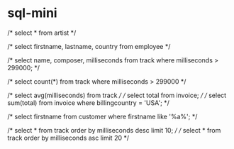 # sql-mini

/* select * from artist */

/* select firstname, lastname, country from employee */

/* select name, composer, milliseconds from track where milliseconds > 299000; */

/* select count(*) from track
where milliseconds > 299000 */

/* select avg(milliseconds) from track */
/* select total from invoice; */
/* select sum(total) from invoice where billingcountry = 'USA'; */

/* select firstname from customer
where firstname like '%a%'; */

/* select * from track order by milliseconds desc limit 10; */
/* select * from track order by milliseconds asc limit 20 */
